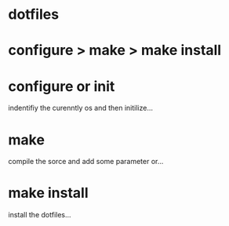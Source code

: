 # dotfiles

# configure > make > make install


# configure or init 

indentifiy the curenntly os and then initilize...


# make 

compile the sorce and add some parameter or...


# make install

install the dotfiles...
